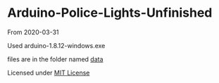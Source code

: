 # Arduino-Police-Lights-Unfinished
From 2020-03-31

Used arduino-1.8.12-windows.exe

files are in the folder named [data](data)

Licensed under [MIT License](LICENSE)
